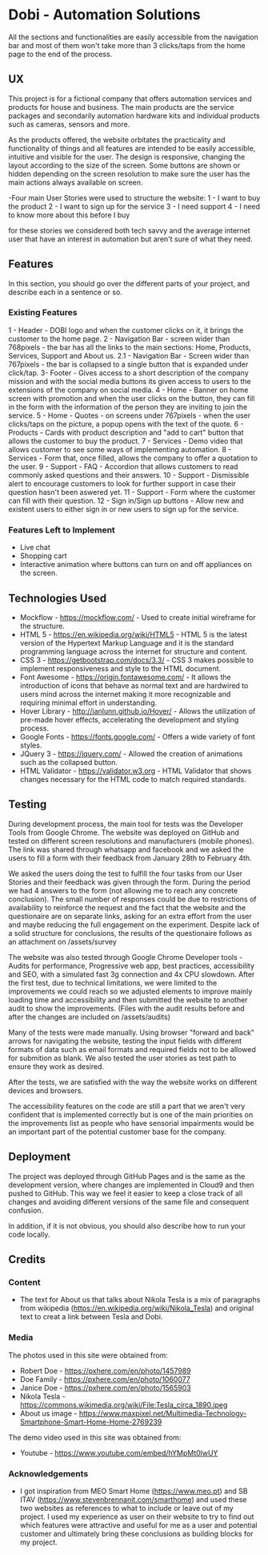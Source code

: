 # Dobi - Automation Solutions

All the sections and functionalities are easily accessible from the navigation bar and most of them won't take more than 3 clicks/taps from the home page to the end of the process. 

## UX

This project is for a fictional company that offers automation services and products for house and business. The main products are the service packages and secondarily automation hardware kits and individual products such as cameras, sensors and more.

As the products offered, the website orbitates the practicality and functionality of things and all features are intended to be easily accessible, intuitive and visible for the user. The design is responsive, changing the layout according to the size of the screen. Some buttons are shown or hidden depending on the screen resolution to make sure the user has the main actions always available on screen.

-Four main User Stories were used to structure the website:
1 - I want to buy the product
2 - I want to sign up for the service
3 - I need support
4 - I need to know more about this before I buy

for these stories we considered both tech savvy and the average internet user that have an interest in automation but aren't sure of what they need.


## Features

In this section, you should go over the different parts of your project, and describe each in a sentence or so.

 
### Existing Features

1 - Header - DOBI logo and when the customer clicks on it, it brings the customer to the home page.
2 - Navigation Bar - screen wider than 768pixels - the bar has all the links to the main sections: Home, Products, Services, Support and About us. 
2.1 - Navigation  Bar - Screen wider than 767pixels - the bar is collapsed to a single button that is expanded under click/tap.
3- Footer - Gives access to a short description of the company mission and with the social media buttons its given access to users to the extensions of the company on social media.
4 - Home - Banner on home screen with promotion and when the user clicks on the button, they can fill in the form with the information of the person they are inviting to join the service.
5 - Home - Quotes - on screens under 767pixels - when the user clicks/taps on the picture, a popup opens with the text of the quote.
6 - Products - Cards with product description and "add to cart" button that allows the customer to buy the product.
7 - Services - Demo video that allows customer to see some ways of implementing automation.
8 - Services - Form that, once filled, allows the company to offer a quotation to the user.
9 - Support - FAQ - Accordion that allows customers to read commonly asked questions and their answers.
10 - Support - Dismissible alert to encourage customers to look for further support in case their question hasn't been aswered yet.
11 - Support - Form where the customer can fill with their question.
12 - Sign in/Sign up buttons - Allow new and existent users to either sign in or new users to sign up for the service.


### Features Left to Implement
- Live chat
- Shopping cart
- Interactive animation where buttons can turn on and off appliances on the screen.


## Technologies Used

- Mockflow - https://mockflow.com/ - Used to create initial wireframe for the structure.
- HTML 5 - https://en.wikipedia.org/wiki/HTML5 - HTML 5 is the latest version of the Hypertext Markup Language and it is  the standard programming language across the internet for structure and content.
- CSS 3 - https://getbootstrap.com/docs/3.3/ - CSS 3 makes possible to implement responsiveness and style to the HTML document.
- Font Awesome - https://origin.fontawesome.com/ - It allows the introduction of icons that behave as normal text and are hardwired to users mind across the internet making it more recognizable and requiring minimal effort in understanding.
- Hover Library - http://ianlunn.github.io/Hover/ - Allows the utilization of pre-made hover effects, accelerating the development and styling process.
- Google Fonts - https://fonts.google.com/ - Offers a wide variety of font styles.
- JQuery 3 - https://jquery.com/ - Allowed the creation of animations such as the collapsed button.
- HTML Validator - https://validator.w3.org - HTML Validator that shows changes necessary for the HTML code to match required standards.


## Testing

During development process, the main tool for tests was the Developer Tools from Google Chrome. 
The website was deployed on GitHub and tested on different screen resolutions and manufacturers (mobile phones).
The link was shared through whatsapp and facebook and we asked the users to fill a form with their feedback from January 28th to February 4th. 

We asked the users doing the test to fulfill the four tasks from our User Stories and their feedback was given through the form. During the period we had 4 answers to the form (not allowing me to reach any concrete conclusion). The small number of responses could be due to restrictions of availability to reinforce the request and the fact that the website and the questionaire are on separate links, asking for an extra effort from the user and maybe reducing the full engagement on the experiment. Despite lack of a solid structure for conclusions, the results of the questionaire follows as an attachment on /assets/survey

The website was also tested through Google Chrome Developer tools - Audits for performance, Progressive web app, best practices, accessibility and SEO, with a simulated fast 3g connection and 4x CPU slowdown.
After the first test, due to technical limitations, we were limited to the improvements we could reach so we adjusted elements to improve mainly loading time and accessibility and then submitted the website to another audit to show the improvements. (Files with the audit results before and after the changes are included on /assets/audits)

Many of the tests were made manually. Using browser "forward and back" arrows for navigating the website, testing the input fields with different formats of data such as email formats and required fields not to be allowed for submition as blank.
We also tested the user stories as test path to ensure they work as desired.

After the tests, we are satisfied with the way the website works on different devices and browsers.

The accessibility features on the code are still a part that we aren't very confident that is implemented correctly but is one of the main priorities on the improvements list as people who have sensorial impairments would be an important part of the potential customer base for the company. 

## Deployment

The project was deployed through GitHub Pages and is the same as the development version, where changes are implemented in Cloud9 and then pushed to GitHub. This way we feel it easier to keep a close track of all changes and avoiding different versions of the same file and consequent confusion.

In addition, if it is not obvious, you should also describe how to run your code locally.


## Credits

### Content
- The text for About us that talks about Nikola Tesla is a mix of paragraphs from wikipedia (https://en.wikipedia.org/wiki/Nikola_Tesla) and original text to creat a link between Tesla and Dobi.


### Media

The photos used in this site were obtained from:

- Robert Doe - https://pxhere.com/en/photo/1457989
- Doe Family - https://pxhere.com/en/photo/1060077
- Janice Doe - https://pxhere.com/en/photo/1565903
- Nikola Tesla - https://commons.wikimedia.org/wiki/File:Tesla_circa_1890.jpeg
- About us image - https://www.maxpixel.net/Multimedia-Technology-Smartphone-Smart-Home-Home-2769239

The demo video used in this site was obtained from:

- Youtube - https://www.youtube.com/embed/hYMpMt0lwUY

### Acknowledgements

- I got inspiration from MEO Smart Home (https://www.meo.pt) and SB ITAV (https://www.stevenbrennanit.com/smarthome) and used these two websites as references to what to include or leave out of my project. I used my experience as user on their website to try to find out which features were attractive and useful for me as a user and potential customer and ultimately bring these conclusions as building blocks for my project.
